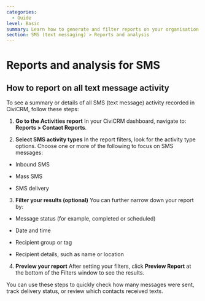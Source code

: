 ```yaml
---
categories:
  - Guide
level: Basic
summary: Learn how to generate and filter reports on your organisation’s SMS (text message) activity in CiviCRM.
section: SMS (text messaging) > Reports and analysis
---
```


# Reports and analysis for SMS

## How to report on all text message activity

To see a summary or details of all SMS (text message) activity recorded in CiviCRM, follow these steps:

1. **Go to the Activities report**
   In your CiviCRM dashboard, navigate to:
   **Reports > Contact Reports**.

2. **Select SMS activity types**
   In the report filters, look for the activity type options.
   Choose one or more of the following to focus on SMS messages:

- Inbound SMS

- Mass SMS

- SMS delivery

3. **Filter your results (optional)**
   You can further narrow down your report by:

- Message status (for example, completed or scheduled)

- Date and time

- Recipient group or tag

- Recipient details, such as name or location

4. **Preview your report**
   After setting your filters, click **Preview Report** at the bottom of the Filters window to see the results.

You can use these steps to quickly check how many messages were sent, track delivery status, or review which contacts received texts.

<!--
Source: https://docs.civicrm.org/user/en/latest/sms/reports
-and-analysis/ -->

<!--
Suggestion: This is a Guide because it provides a clear, step
-by-step set of actions for a specific task (reporting on SMS activity) and does not include background, theory, or exhaustive reference details. The level is Basic, as it is aimed at newer users learning to perform a routine task. If the original page included more details on each report field or SMS activity type, that could be split into a Reference page. -->
